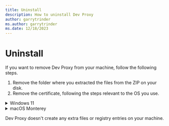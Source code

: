 ```yaml
---
title: Uninstall
description: How to uninstall Dev Proxy
author: garrytrinder
ms.author: garrytrinder
ms.date: 12/18/2023
---
```


# Uninstall

If you want to remove Dev Proxy from your machine, follow the following steps.

1. Remove the folder where you extracted the files from the ZIP on your disk.
2. Remove the certificate, following the steps relevant to the OS you use.

<details>
   <summary>Windows 11</summary>

1. Open `Start Menu`
2. Enter `Manage user certificates` in the search box, select the result in the list to open the `Certificates` dialog box.
3. In the tree view, expand the `Personal` folder and select the `Certificates` child folder.
4. Remove the certificate issued to `Titanium Root Certificate Authority` by selecting and pressing the Delete key on your keyboard, or right select and select `Delete` in the menu.
5. Select `Yes` to confirm the deletion.
</details>

<details>
   <summary>macOS Monterey</summary>

1.  Remove the `~/Library/Application Support/dev-proxy` folder.
</details>

Dev Proxy doesn't create any extra files or registry entries on your machine.
